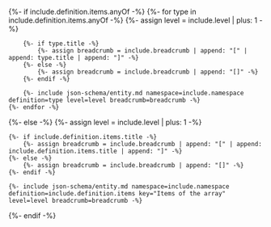 {%- if include.definition.items.anyOf -%}
	{%- for type in include.definition.items.anyOf -%}
		{%- assign level = include.level | plus: 1 -%}

		{%- if type.title -%}
			{%- assign breadcrumb = include.breadcrumb | append: "[" | append: type.title | append: "]" -%}
		{%- else -%}
			{%- assign breadcrumb = include.breadcrumb | append: "[]" -%}
		{%- endif -%}

		{%- include json-schema/entity.md namespace=include.namespace definition=type level=level breadcrumb=breadcrumb -%}
	{%- endfor -%}
{%- else -%}
	{%- assign level = include.level | plus: 1 -%}

	{%- if include.definition.items.title -%}
		{%- assign breadcrumb = include.breadcrumb | append: "[" | append: include.definition.items.title | append: "]" -%}
	{%- else -%}
		{%- assign breadcrumb = include.breadcrumb | append: "[]" -%}
	{%- endif -%}

	{%- include json-schema/entity.md namespace=include.namespace definition=include.definition.items key="Items of the array" level=level breadcrumb=breadcrumb -%}
{%- endif -%}
